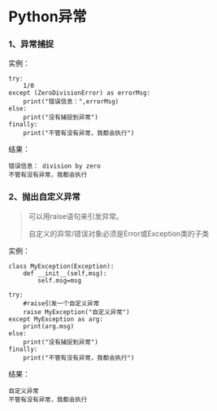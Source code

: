 # Python异常

### 1、异常捕捉

实例：

```
try:
    1/0
except (ZeroDivisionError) as errorMsg:
    print("错误信息：",errorMsg)
else:
    print("没有捕捉到异常")
finally:
    print("不管有没有异常，我都会执行")
```

结果：

```
错误信息： division by zero
不管有没有异常，我都会执行
```

### 2、抛出自定义异常

> 可以用raise语句来引发异常。
>
> 自定义的异常/错误对象必须是Error或Exception类的子类

实例：

```
class MyException(Exception):
    def __init__(self,msg):
        self.msg=msg

try:
    #raise引发一个自定义异常
    raise MyException("自定义异常")
except MyException as arg:
    print(arg.msg)
else:
    print("没有捕捉到异常")
finally:
    print("不管有没有异常，我都会执行")
```

结果：

```
自定义异常
不管有没有异常，我都会执行
```



